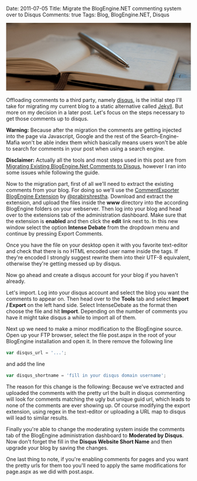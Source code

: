Date: 2011-07-05
Title: Migrate the BlogEngine.NET commenting system over to Disqus
Comments: true
Tags: Blog, BlogEngine.NET, Disqus

![comments](/images/2011/7/DSC_6717.jpg)

Offloading comments to a third party, namely [disqus](http://disqus.com/), is the initial step I'll take for migrating my current blog to a static alternative called [Jekyll](http://github.com/mojombo/jekyll/). But more on my decision in a later post. Let's focus on the steps necessary to get those comments up to disqus.

**Warning:** Because after the migration the comments are getting injected into the page via Javascript, Google and the rest of the Search-Engine-Mafia won't be able index them which basically means users won't be able to search for comments in your post when using a search engine.

**Disclaimer:** Actually all the tools and most steps used in this post are from [Migrating Existing BlogEngine.Net Comments to Disqus](http://blog.prabir.me/post/Migrating-Existing-BlogEngineNet-Comments-to-Disqus.aspx), however I ran into some issues while following the guide.

Now to the migration part, first of all we'll need to extract the existing comments from your blog. For doing so we'll use the [CommentExporter BlogEngine Extension](http://blog.prabir.me/files/2010/5/DisqusUploaderWithBlogEngineExtensions.zip) by [@prabirshrestha](https://twitter.com/prabirshrestha). Download and extract the extension, and upload the files inside the **www** directory into the according BlogEngine folders on your webserver. Then log into your blog and head over to the extensions tab of the administration dashboard. Make sure that the extension is **enabled** and then click the **edit** link next to. In this new window select the option **Intense Debate** from the dropdown menu and continue by pressing Export Comments.

Once you have the file on your desktop open it with you favorite text-editor and check that there is no HTML encoded user name inside the **<name>** tags. If they're encoded I strongly suggest rewrite them into their UTF-8 equivalent, otherwise they're getting messed up by disqus.

Now go ahead and create a disqus account for your blog if you haven't already.

Let's import. Log into your disqus account and select the blog you want the comments to appear on. Then head over to the **Tools** tab and select **Import / Export** on the left hand side. Select IntenseDebate as the format then choose the file and hit **Import**. Depending on the number of comments you have it might take disqus a while to import all of them.

Next up we need to make a minor modification to the BlogEngine source. Open up your FTP browser, select the file post.aspx in the root of your BlogEngine installation and open it. In there remove the following line
``` javascript
var disqus_url = '...';
```
and add the line
``` javascript
var disqus_shortname = 'fill in your disqus domain username';
```
The reason for this change is the following: Because we've extracted and uploaded the comments with the pretty url the built in disqus commenting will look for comments matching the ugly but unique guid url, which leads to none of the comments are ever showing up. Of course modifying the export extension, using regex in the text-editor or uploading a URL map to disqus will lead to similar results.

Finally you're able to change the moderating system inside the comments tab of the BlogEngine administration dashboard to **Moderated by Disqus**. Now don't forget the fill in the **Disqus Website Short Name** and then upgrade your blog by saving the changes.

One last thing to note, if you're enabling comments for pages and you want the pretty urls for them too you'll need to apply the same modifications for page.aspx as we did with post.aspx.
